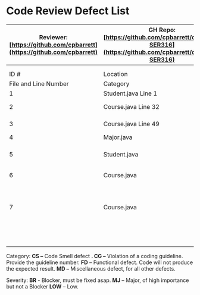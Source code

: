 # Code Review Defect List

| Reviewer: [https://github.com/cpbarrett](https://github.com/cpbarrett) | GH Repo: [https://github.com/cpbarrett/cpbarret-SER316](https://github.com/cpbarrett/cpbarret-SER316) |   |
| --- | --- | --- |
|   |   |   |
|   |   |   |
| ID # | Location | Problem Description | Problem |
| File and Line Number | Category | Severity |
| 1 | Student.java Line 1 | Missing class banner comment  | CG 2 | LOW |
| 2 | Course.java Line 32 | GetName() and SetName() should be lower camelCase  | CG 4 | LOW |
| 3 | Course.java Line 49 | calculateAverageWithoutMinWithoutMax() has no method banner  | CG 3 | LOW |
| 4 | Major.java | Lazy class: class does too little  | CS 5 | LOW |
| 5 | Student.java | Feature Envy: this class includes too methods that should be inside of the Major class  | CS 4 | LOW |
| 6 | Course.java | calculateMax() returns -1 if the collection contains only 1 item  | FD | BR |
| 7 | Course.java | ArrayList\&lt;Integer\&gt; values = new ArrayList\&lt;Integer\&gt;(points.values()); is duplicated many times throughout the Course.java Class. It would be better to have a single getter method for this statement.  | CS 1 | MJ |
|   |   |    |   |   |
|   |   |    |   |   |
|   |   |    |   |   |
|   |   |    |   |   |
|   |   |    |   |   |
|   |   |    |   |   |
|   |   |    |   |   |

Category:        **CS –** Code Smell defect **. CG –** Violation of a coding guideline. Provide the guideline number. **FD** – Functional defect. Code will not produce the expected result. **MD –** Miscellaneous defect, for all other defects.

Severity:       **BR** - Blocker, must be fixed asap. **MJ** – Major, of high importance but not a Blocker **LOW** – Low.
